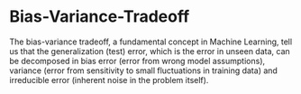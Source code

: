 # Bias-Variance-Tradeoff
The bias-variance tradeoff, a fundamental concept in Machine Learning, tell us that the generalization (test) error, which is the error in unseen data, can be decomposed in bias error (error from wrong model assumptions), variance (error from sensitivity to small fluctuations in training data) and irreducible error (inherent noise in the problem itself).
